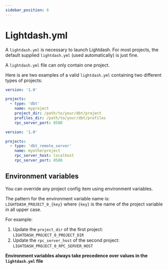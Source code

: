 ```yaml
---
sidebar_position: 6
---
```


# Lightdash.yml

A `lightdash.yml` is necessary to launch Lightdash. For most projects, the
default supplied `lightdash.yml` (used automatically) is just fine.

A `lightdash.yml` file can only contain one project.

Here is are two examples of a valid `lightdash.yml` containing two different types of projects:
```yaml
version: '1.0'

projects:
  - type: 'dbt'
    name: myproject
    project_dir: /path/to/your/dbt/project
    profiles_dir: /path/to/your/dbt/profiles
    rpc_server_port: 8580
```

```yaml
version: '1.0'

projects:
  - type: 'dbt_remote_server'
    name: myotherproject
    rpc_server_host: localhost
    rpc_server_port: 8580
```

## Environment variables

You can override any project config item using environment variables. 

The pattern for the environment variable name is: `LIGHTDASH_PROJECT_0_{key}` where
`{key}` is the name of the project variable in all upper case.

For example:

1. Update the `project_dir` of the first project: `LIGHTDASH_PROJECT_0_PROJECT_DIR`
2. Update the `rpc_server_host` of the second project: `LIGHTDASH_PROJECT_0_RPC_SERVER_HOST`

**Environment variables always take precedence over values in the `lightdash.yml` file**
